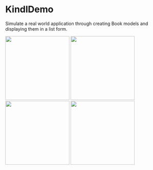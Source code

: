 # KindlDemo
Simulate a real world application through creating Book models and displaying them in a list form.

<img src="https://github.com/YassineDaoudi/InstagramDemo/blob/master/IMG_2739.png" width="200"> <img src="https://github.com/YassineDaoudi/InstagramDemo/blob/master/IMG_2740.png" width="200"> 
<img src="https://github.com/YassineDaoudi/InstagramDemo/blob/master/IMG_2741.png" width="200"> <img src="https://github.com/YassineDaoudi/InstagramDemo/blob/master/IMG_2742.png" width="200">
